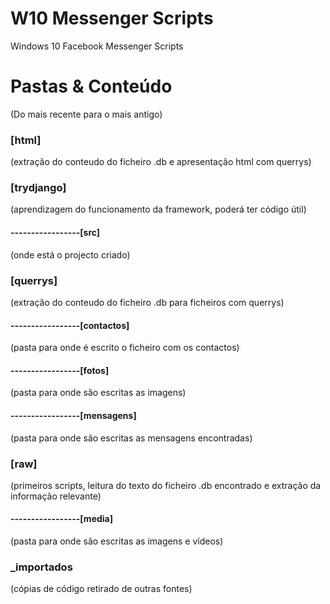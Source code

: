 # W10 Messenger Scripts
Windows 10 Facebook Messenger Scripts


# Pastas & Conteúdo
(Do mais recente para o mais antigo)


### [html]
(extração do conteudo do ficheiro .db e apresentação html com querrys)

### [trydjango]
(aprendizagem do funcionamento da framework, poderá ter código útil)
#### -----------------[src]
(onde está o projecto criado)

### [querrys]
(extração do conteudo do ficheiro .db para ficheiros com querrys)
#### -----------------[contactos]
(pasta para onde é escrito o ficheiro com os contactos)
#### -----------------[fotos]
(pasta para onde são escritas as imagens)
#### -----------------[mensagens]
(pasta para onde são escritas as mensagens encontradas)

### [raw]
(primeiros scripts, leitura do texto do ficheiro .db encontrado e extração da informação relevante)
#### -----------------[media]
(pasta para onde são escritas as imagens e vídeos)

### _importados
(cópias de código retirado de outras fontes)
